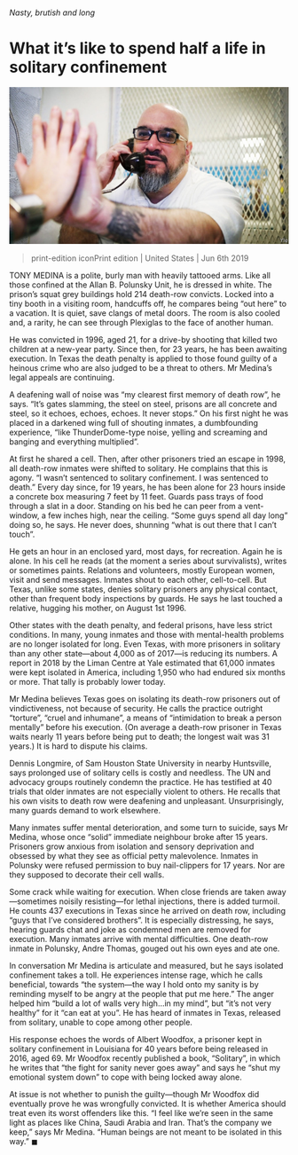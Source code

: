 ###### Nasty, brutish and long

# What it’s like to spend half a life in solitary confinement 

![image](images/20190608_usp004.jpg) 

> print-edition iconPrint edition | United States | Jun 6th 2019 

TONY MEDINA is a polite, burly man with heavily tattooed arms. Like all those confined at the Allan B. Polunsky Unit, he is dressed in white. The prison’s squat grey buildings hold 214 death-row convicts. Locked into a tiny booth in a visiting room, handcuffs off, he compares being “out here” to a vacation. It is quiet, save clangs of metal doors. The room is also cooled and, a rarity, he can see through Plexiglas to the face of another human. 

He was convicted in 1996, aged 21, for a drive-by shooting that killed two children at a new-year party. Since then, for 23 years, he has been awaiting execution. In Texas the death penalty is applied to those found guilty of a heinous crime who are also judged to be a threat to others. Mr Medina’s legal appeals are continuing. 

A deafening wall of noise was “my clearest first memory of death row”, he says. “It’s gates slamming, the steel on steel, prisons are all concrete and steel, so it echoes, echoes, echoes. It never stops.” On his first night he was placed in a darkened wing full of shouting inmates, a dumbfounding experience, “like ThunderDome-type noise, yelling and screaming and banging and everything multiplied”. 

 

At first he shared a cell. Then, after other prisoners tried an escape in 1998, all death-row inmates were shifted to solitary. He complains that this is agony. “I wasn’t sentenced to solitary confinement. I was sentenced to death.” Every day since, for 19 years, he has been alone for 23 hours inside a concrete box measuring 7 feet by 11 feet. Guards pass trays of food through a slat in a door. Standing on his bed he can peer from a vent-window, a few inches high, near the ceiling. “Some guys spend all day long” doing so, he says. He never does, shunning “what is out there that I can’t touch”. 

He gets an hour in an enclosed yard, most days, for recreation. Again he is alone. In his cell he reads (at the moment a series about survivalists), writes or sometimes paints. Relations and volunteers, mostly European women, visit and send messages. Inmates shout to each other, cell-to-cell. But Texas, unlike some states, denies solitary prisoners any physical contact, other than frequent body inspections by guards. He says he last touched a relative, hugging his mother, on August 1st 1996. 

Other states with the death penalty, and federal prisons, have less strict conditions. In many, young inmates and those with mental-health problems are no longer isolated for long. Even Texas, with more prisoners in solitary than any other state—about 4,000 as of 2017—is reducing its numbers. A report in 2018 by the Liman Centre at Yale estimated that 61,000 inmates were kept isolated in America, including 1,950 who had endured six months or more. That tally is probably lower today. 

Mr Medina believes Texas goes on isolating its death-row prisoners out of vindictiveness, not because of security. He calls the practice outright “torture”, “cruel and inhumane”, a means of “intimidation to break a person mentally” before his execution. (On average a death-row prisoner in Texas waits nearly 11 years before being put to death; the longest wait was 31 years.) It is hard to dispute his claims. 

Dennis Longmire, of Sam Houston State University in nearby Huntsville, says prolonged use of solitary cells is costly and needless. The UN and advocacy groups routinely condemn the practice. He has testified at 40 trials that older inmates are not especially violent to others. He recalls that his own visits to death row were deafening and unpleasant. Unsurprisingly, many guards demand to work elsewhere. 

Many inmates suffer mental deterioration, and some turn to suicide, says Mr Medina, whose once “solid” immediate neighbour broke after 15 years. Prisoners grow anxious from isolation and sensory deprivation and obsessed by what they see as official petty malevolence. Inmates in Polunsky were refused permission to buy nail-clippers for 17 years. Nor are they supposed to decorate their cell walls. 

Some crack while waiting for execution. When close friends are taken away—sometimes noisily resisting—for lethal injections, there is added turmoil. He counts 437 executions in Texas since he arrived on death row, including “guys that I’ve considered brothers”. It is especially distressing, he says, hearing guards chat and joke as condemned men are removed for execution. Many inmates arrive with mental difficulties. One death-row inmate in Polunsky, Andre Thomas, gouged out his own eyes and ate one. 

In conversation Mr Medina is articulate and measured, but he says isolated confinement takes a toll. He experiences intense rage, which he calls beneficial, towards “the system—the way I hold onto my sanity is by reminding myself to be angry at the people that put me here.” The anger helped him “build a lot of walls very high…in my mind”, but “it’s not very healthy” for it “can eat at you”. He has heard of inmates in Texas, released from solitary, unable to cope among other people. 

His response echoes the words of Albert Woodfox, a prisoner kept in solitary confinement in Louisiana for 40 years before being released in 2016, aged 69. Mr Woodfox recently published a book, “Solitary”, in which he writes that “the fight for sanity never goes away” and says he “shut my emotional system down” to cope with being locked away alone. 

At issue is not whether to punish the guilty—though Mr Woodfox did eventually prove he was wrongfully convicted. It is whether America should treat even its worst offenders like this. “I feel like we’re seen in the same light as places like China, Saudi Arabia and Iran. That’s the company we keep,” says Mr Medina. “Human beings are not meant to be isolated in this way.” ◼ 

